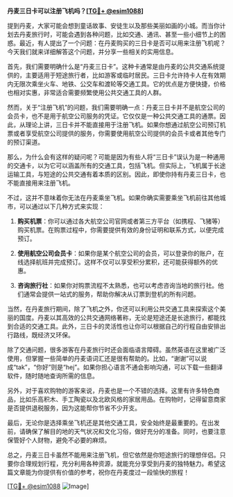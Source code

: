**丹麦三日卡可以注册飞机吗？[[TG💪+ @esim1088](https://t.me/s/esim1088)]**

提到丹麦，大家可能会想到童话故事、安徒生以及那些美丽如画的小城。而当你计划去丹麦旅行时，可能会遇到各种问题，比如交通、通讯、甚至一些小细节上的困惑。最近，有人提出了一个问题：在丹麦购买的三日卡是否可以用来注册飞机呢？今天我们就来详细解答这个问题，并分享一些相关的实用信息。

首先，我们需要明确什么是“丹麦三日卡”。这种卡通常是由丹麦的公共交通系统提供的，主要适用于短途旅行者，比如游客或临时居民。三日卡允许持卡人在有效期内无限次乘坐火车、地铁、公交车和渡轮等交通工具。它的优点是方便快捷，价格也相对实惠，非常适合需要频繁使用公共交通工具的人群。

然而，关于“注册飞机”的问题，我们需要明确一点：丹麦三日卡并不是航空公司的会员卡，也不是用于航空公司服务的凭证。它仅仅是一种公共交通工具的通票。因此，从理论上讲，三日卡并不能直接用于注册飞机。如果你想通过航空公司预订机票或者享受航空公司提供的服务，你需要使用航空公司提供的会员卡或者其他专门的预订渠道。

那么，为什么会有这样的疑问呢？可能是因为有些人将“三日卡”误认为是一种通用的交通卡，以为它可以涵盖所有的交通工具，包括飞机。但实际上，飞机属于长途运输工具，与短途的公共交通有着本质的区别。因此，即使你持有丹麦三日卡，也不能直接用来注册飞机。

不过，这并不意味着你无法在丹麦乘坐飞机。如果你确实需要乘坐飞机前往其他城市，可以通过以下几种方式来实现：

1. **购买机票**：你可以通过各大航空公司官网或者第三方平台（如携程、飞猪等）购买机票。在购票过程中，你需要提供有效的身份证明和联系方式，以便完成预订。

2. **使用航空公司会员卡**：如果你是某个航空公司的会员，可以登录你的账户，在线选择航班并完成预订。这样不仅可以享受积分累积，还可能获得额外的优惠。

3. **咨询旅行社**：如果你对购票流程不太熟悉，也可以考虑咨询当地的旅行社。他们通常会提供一站式的服务，帮助你解决从订票到登机的所有问题。

当然，在丹麦旅行期间，除了飞机之外，你还可以利用公共交通工具来探索这个美丽的国度。丹麦以其高效的公共交通网络著称，无论是短途还是长途旅行，都能找到合适的交通工具。此外，三日卡的灵活性也让你可以根据自己的行程自由安排出行路线，既经济又环保。

除了交通问题，很多游客在丹麦旅行时还会面临语言障碍。虽然英语在这里被广泛使用，但掌握一些简单的丹麦语词汇还是很有帮助的。比如，“谢谢”可以说成“tak”，“你好”则是“hej”。如果你担心语言不通会影响沟通，可以下载一些翻译软件，随时随地查询所需的信息。

另外，对于喜欢购物的游客来说，丹麦也是一个不错的选择。这里有许多特色商品，比如乐高积木、手工陶瓷以及北欧风格的家居用品。在购物时，记得留意商家是否提供退税服务，因为这能帮你节省不少开支。

最后，无论你是选择乘坐飞机还是其他交通工具，安全始终是最重要的。在出发前，请确保了解目的地的天气状况和文化习俗，做好充分的准备。同时，也要注意保管好个人财物，避免不必要的麻烦。

总之，丹麦三日卡虽然不能用来注册飞机，但它依然是你短途旅行的理想伴侣。只要你合理规划行程，充分利用各种资源，就能充分享受到丹麦的独特魅力。希望这篇文章能为你提供有价值的参考，祝你在丹麦度过一段愉快的旅程！

[[TG💪+ @esim1088](https://t.me/s/esim1088) ![Image](https://i.postimg.cc/4NQfJmqS/Snipaste-2025-05-13-00-14-12.png)]